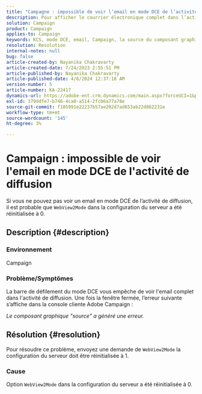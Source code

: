 ```yaml
---
title: "Campagne : impossible de voir l’email en mode DCE de l’activité de diffusion"
description: Pour afficher le courrier électronique complet dans l’activité de diffusion, demandez que la configuration du serveur WebView2Mode soit réinitialisée à 1.
solution: Campaign
product: Campaign
applies-to: Campaign
keywords: KCS, mode DCE, email, Campaign, la source du composant graphique a généré une erreur, activité de diffusion
resolution: Resolution
internal-notes: null
bug: false
article-created-by: Nayanika Chakravarty
article-created-date: 7/24/2023 2:55:51 PM
article-published-by: Nayanika Chakravarty
article-published-date: 4/6/2024 12:37:18 AM
version-number: 5
article-number: KA-22417
dynamics-url: https://adobe-ent.crm.dynamics.com/main.aspx?forceUCI=1&pagetype=entityrecord&etn=knowledgearticle&id=156f902c-322a-ee11-bdf4-6045bd0065f9
exl-id: 379ddfe7-b746-4ca0-a514-2fcb6a77a78e
source-git-commit: f105991e22237b57ae202d7ad653ab22d862231e
workflow-type: tm+mt
source-wordcount: '145'
ht-degree: 3%

---
```


# Campaign : impossible de voir l&#39;email en mode DCE de l&#39;activité de diffusion


Si vous ne pouvez pas voir un email en mode DCE de l’activité de diffusion, il est probable que `WebView2Mode` dans la configuration du serveur a été réinitialisée à 0.

## Description {#description}


### Environnement

Campaign

### Problème/Symptômes

La barre de défilement du mode DCE vous empêche de voir l&#39;email complet dans l&#39;activité de diffusion. Une fois la fenêtre fermée, l’erreur suivante s’affiche dans la console cliente Adobe Campaign :

*Le composant graphique &quot;source&quot; a généré une erreur.*


## Résolution {#resolution}


Pour résoudre ce problème, envoyez une demande de `WebView2Mode` la configuration du serveur doit être réinitialisée à 1.

### Cause

Option `WebView2Mode` dans la configuration du serveur a été réinitialisée à 0.
